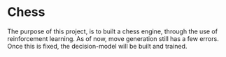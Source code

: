 # Chess
The purpose of this project, is to built a chess engine, through the use of reinforcement learning. As of now, move generation
still has a few errors. Once this is fixed, the decision-model will be built and trained.

